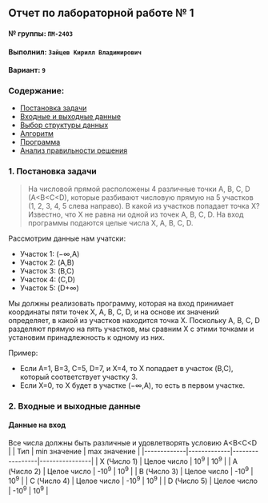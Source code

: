 ## Отчет по лабораторной работе № 1

#### № группы: `ПМ-2403`

#### Выполнил: `Зайцев Кирилл Владимирович`

#### Вариант: `9`

### Cодержание:

- [Постановка задачи](#1-постановка-задачи)
- [Входные и выходные данные](#2-входные-и-выходные-данные)
- [Выбор структуры данных](#3-выбор-структуры-данных)
- [Алгоритм](#4-алгоритм)
- [Программа](#5-программа)
- [Анализ правильности решения](#6-анализ-правильности-решения)

### 1. Постановка задачи
> На числовой прямой расположены 4 различные точки A, B, C, D
(A<B<C<D), которые разбивают числовую прямую на 5 участков (1, 2, 3, 4, 5
слева направо). В какой из участков попадает точка X? Известно, что X не
равна ни одной из точек A, B, C, D. На вход программы подаются целые числа
X, A, B, C, D.

Рассмотрим данные нам учатски:
- Участок 1: (−∞,A)
- Участок 2: (A,B)
- Участок 3: (B,C)
- Участок 4: (C,D)
- Участок 5: (D+∞)

Мы должны реализовать программу, которая на вход принимает координаты пяти точек X, A, B, C, D, и на основе их значений определяет, в какой из участков находится точка X. Поскольку A, B, C, D разделяют прямую на пять участков, мы сравним X с этими точками и установим принадлежность к одному из них.

Пример:
-	Если A=1, B=3, C=5, D=7, и X=4, то X попадает в участок (B,C), который соответствует участку 3.
-	Если X=0, то X будет в участке (−∞,A), то есть в первом участке.

### 2. Входные и выходные данные
#### Данные на вход
Все числа должны быть различные и удовлетворять условию A<B<C<D
|             | Тип         | min значение    | max значение   |
|-------------|-------------|-----------------|----------------|
| X (Число 1) | Целое число | 10<sup>9</sup>  | 10<sup>9</sup> |
| A (Число 2) | Целое число | -10<sup>9</sup> | 10<sup>9</sup> |
| B (Число 3) | Целое число | -10<sup>9</sup> | 10<sup>9</sup> |
| C (Число 4) | Целое число | -10<sup>9</sup> | 10<sup>9</sup> |
| D (Число 5) | Целое число | -10<sup>9</sup> | 10<sup>9</sup> |

